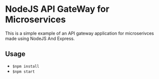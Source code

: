 NodeJS API GateWay for Microservices
========

 This is a simple example of an API gateway application for microserivces made using NodeJS And Express.

Usage
----
* ```$npm install```
* ```$npm start```
